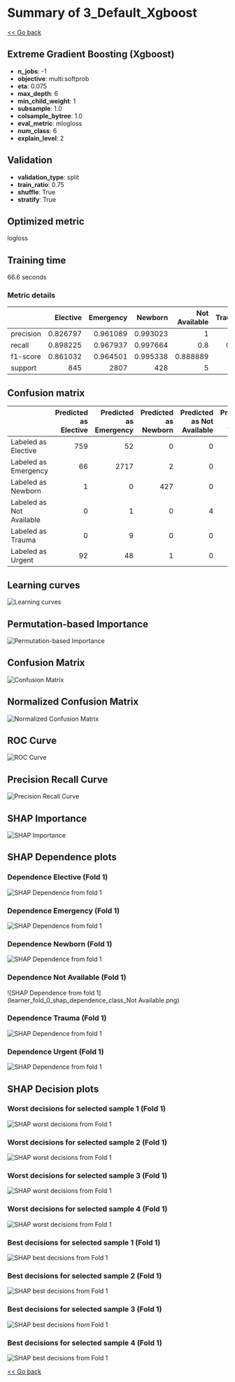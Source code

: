 # Summary of 3_Default_Xgboost

[<< Go back](../README.md)


## Extreme Gradient Boosting (Xgboost)
- **n_jobs**: -1
- **objective**: multi:softprob
- **eta**: 0.075
- **max_depth**: 6
- **min_child_weight**: 1
- **subsample**: 1.0
- **colsample_bytree**: 1.0
- **eval_metric**: mlogloss
- **num_class**: 6
- **explain_level**: 2

## Validation
 - **validation_type**: split
 - **train_ratio**: 0.75
 - **shuffle**: True
 - **stratify**: True

## Optimized metric
logloss

## Training time

66.6 seconds

### Metric details
|           |   Elective |   Emergency |    Newborn |   Not Available |   Trauma |     Urgent |   accuracy |   macro avg |   weighted avg |   logloss |
|:----------|-----------:|------------:|-----------:|----------------:|---------:|-----------:|-----------:|------------:|---------------:|----------:|
| precision |   0.826797 |    0.961089 |   0.993023 |        1        |     1    |   0.768595 |   0.925859 |    0.924918 |       0.92445  |  0.222508 |
| recall    |   0.898225 |    0.967937 |   0.997664 |        0.8      |     0.25 |   0.568807 |   0.925859 |    0.747106 |       0.925859 |  0.222508 |
| f1-score  |   0.861032 |    0.964501 |   0.995338 |        0.888889 |     0.4  |   0.653779 |   0.925859 |    0.793923 |       0.923138 |  0.222508 |
| support   | 845        | 2807        | 428        |        5        |    12    | 327        |   0.925859 | 4424        |    4424        |  0.222508 |


## Confusion matrix
|                          |   Predicted as Elective |   Predicted as Emergency |   Predicted as Newborn |   Predicted as Not Available |   Predicted as Trauma |   Predicted as Urgent |
|:-------------------------|------------------------:|-------------------------:|-----------------------:|-----------------------------:|----------------------:|----------------------:|
| Labeled as Elective      |                     759 |                       52 |                      0 |                            0 |                     0 |                    34 |
| Labeled as Emergency     |                      66 |                     2717 |                      2 |                            0 |                     0 |                    22 |
| Labeled as Newborn       |                       1 |                        0 |                    427 |                            0 |                     0 |                     0 |
| Labeled as Not Available |                       0 |                        1 |                      0 |                            4 |                     0 |                     0 |
| Labeled as Trauma        |                       0 |                        9 |                      0 |                            0 |                     3 |                     0 |
| Labeled as Urgent        |                      92 |                       48 |                      1 |                            0 |                     0 |                   186 |

## Learning curves
![Learning curves](learning_curves.png)

## Permutation-based Importance
![Permutation-based Importance](permutation_importance.png)
## Confusion Matrix

![Confusion Matrix](confusion_matrix.png)


## Normalized Confusion Matrix

![Normalized Confusion Matrix](confusion_matrix_normalized.png)


## ROC Curve

![ROC Curve](roc_curve.png)


## Precision Recall Curve

![Precision Recall Curve](precision_recall_curve.png)



## SHAP Importance
![SHAP Importance](shap_importance.png)

## SHAP Dependence plots

### Dependence Elective (Fold 1)
![SHAP Dependence from fold 1](learner_fold_0_shap_dependence_class_Elective.png)
### Dependence Emergency (Fold 1)
![SHAP Dependence from fold 1](learner_fold_0_shap_dependence_class_Emergency.png)
### Dependence Newborn (Fold 1)
![SHAP Dependence from fold 1](learner_fold_0_shap_dependence_class_Newborn.png)
### Dependence Not Available (Fold 1)
![SHAP Dependence from fold 1](learner_fold_0_shap_dependence_class_Not Available.png)
### Dependence Trauma (Fold 1)
![SHAP Dependence from fold 1](learner_fold_0_shap_dependence_class_Trauma.png)
### Dependence Urgent (Fold 1)
![SHAP Dependence from fold 1](learner_fold_0_shap_dependence_class_Urgent.png)

## SHAP Decision plots

### Worst decisions for selected sample 1 (Fold 1)
![SHAP worst decisions from Fold 1](learner_fold_0_sample_0_worst_decisions.png)
### Worst decisions for selected sample 2 (Fold 1)
![SHAP worst decisions from Fold 1](learner_fold_0_sample_1_worst_decisions.png)
### Worst decisions for selected sample 3 (Fold 1)
![SHAP worst decisions from Fold 1](learner_fold_0_sample_2_worst_decisions.png)
### Worst decisions for selected sample 4 (Fold 1)
![SHAP worst decisions from Fold 1](learner_fold_0_sample_3_worst_decisions.png)
### Best decisions for selected sample 1 (Fold 1)
![SHAP best decisions from Fold 1](learner_fold_0_sample_0_best_decisions.png)
### Best decisions for selected sample 2 (Fold 1)
![SHAP best decisions from Fold 1](learner_fold_0_sample_1_best_decisions.png)
### Best decisions for selected sample 3 (Fold 1)
![SHAP best decisions from Fold 1](learner_fold_0_sample_2_best_decisions.png)
### Best decisions for selected sample 4 (Fold 1)
![SHAP best decisions from Fold 1](learner_fold_0_sample_3_best_decisions.png)

[<< Go back](../README.md)
